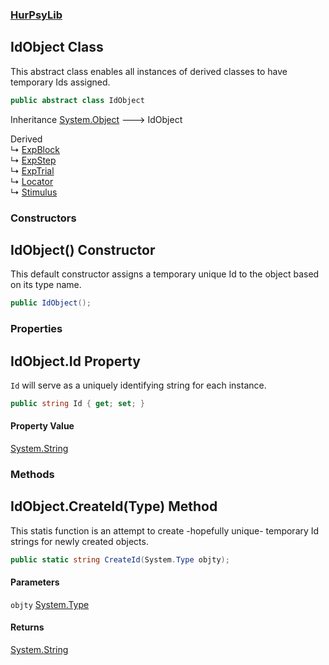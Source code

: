 ### [HurPsyLib](HurPsyLib.md 'HurPsyLib')

## IdObject Class

This abstract class enables all instances of derived classes to have temporary Ids assigned.

```csharp
public abstract class IdObject
```

Inheritance [System.Object](https://docs.microsoft.com/en-us/dotnet/api/System.Object 'System.Object') &#129106; IdObject

Derived  
&#8627; [ExpBlock](HurPsyLib.ExpBlock.md 'HurPsyLib.ExpBlock')  
&#8627; [ExpStep](HurPsyLib.ExpStep.md 'HurPsyLib.ExpStep')  
&#8627; [ExpTrial](HurPsyLib.ExpTrial.md 'HurPsyLib.ExpTrial')  
&#8627; [Locator](HurPsyLib.Locator.md 'HurPsyLib.Locator')  
&#8627; [Stimulus](HurPsyLib.Stimulus.md 'HurPsyLib.Stimulus')
### Constructors

<a name='HurPsyLib.IdObject.IdObject()'></a>

## IdObject() Constructor

This default constructor assigns a temporary unique Id to the object based on its type name.

```csharp
public IdObject();
```
### Properties

<a name='HurPsyLib.IdObject.Id'></a>

## IdObject.Id Property

`Id` will serve as a uniquely identifying string for each instance.

```csharp
public string Id { get; set; }
```

#### Property Value
[System.String](https://docs.microsoft.com/en-us/dotnet/api/System.String 'System.String')
### Methods

<a name='HurPsyLib.IdObject.CreateId(System.Type)'></a>

## IdObject.CreateId(Type) Method

This statis function is an attempt to create -hopefully unique- temporary Id strings for newly created objects.

```csharp
public static string CreateId(System.Type objty);
```
#### Parameters

<a name='HurPsyLib.IdObject.CreateId(System.Type).objty'></a>

`objty` [System.Type](https://docs.microsoft.com/en-us/dotnet/api/System.Type 'System.Type')

#### Returns
[System.String](https://docs.microsoft.com/en-us/dotnet/api/System.String 'System.String')